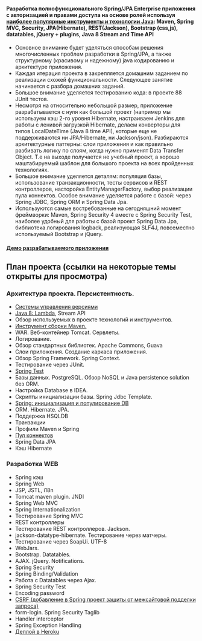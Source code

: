 ####   Разработка полнофункционального Spring/JPA Enterprise приложения c авторизацией и правами доступа на основе ролей используя <a href="http://zeroturnaround.com/rebellabs/java-tools-and-technologies-landscape-for-2014/" target="_blank">наиболее популярные инструменты и технологии Java</a>: Maven, Spring MVC, Security, JPA(Hibernate), REST(Jackson), Bootstrap (css,js), datatables, jQuery + plugins, Java 8 Stream and Time API
-  Основное внимание будет уделяться способам решения многочисленных проблем разработки в Spring/JPA, а также структурному (красивому и надежному) java кодированию и архитектуре приложения.
-  Каждая итерация проекта в закрепляется домашним заданием по реализации схожей функциональности. Следующее занятие начинается с разбора домашних заданий.
-  Большое внимание уделяется тестированию кода: в проекте 88 JUnit тестов.
-  Несмотря на относительно небольшой размер, приложение разрабатывается с нуля как большой проект (например мы используем кэш 2-го уровня Hibernate, настраиваем Jenkins для работы с ленивой загрузкой
Hibernate, делаем конверторы для типов LocalDateTime (Java 8 time API), которые еще не поддерживаются ни JPA/Hibernate, ни Jackson/json).
            Разбираются архитектурные паттерны: слои приложения и как правильно разбивать логику по слоям, когда нужно применят Data Transfer Object.
            Т.е на выходе получается не учебный проект, а хорошо маштабируемый шаблон для большого проекта на всех пройденных технологиях.
-   Большое внимание уделяется деталям: популяция базы, использование транзакционности, тесты сервисов и REST
            контроллеров, насторойка EntityManagerFactory,
            выбор реализации пула коннектов. Особое внимание уделяется работе с базой: через Spring JDBC, Spring ORM и
            Spring Data Jpa.
-   Используются самые востребованные на сегодняшний момент фреймворки: Maven, Spring Security 4
            вместе с Spring Security Test, наиболее удобный для работы с базой проект Spring Data Jpa, библиотека логирования logback, реализующая SLF4J, повсеместно используемый Bootstrap и jQuery.

#### <a href="http://topjava.herokuapp.com/" target=_blank>Демо разрабатываемого приложения</a>

## План проекта (ссылки на некоторые темы открыты для просмотра)
### Архитектура проекта. Персистентность.
-  <a href="https://drive.google.com/file/d/0B9Ye2auQ_NsFSUNrdVc0bDZuX2s">Системы управления версиями</a>
-  <a href="http://www.youtube.com/watch?v=_PDIVhEs6TM">Java 8: Lambda</a>, Stream API
-  Обзор используемых в проекте технологий и инструментов.
-  <a href="https://drive.google.com/open?id=0B9Ye2auQ_NsFSlZMTXBJRXJpakU">Инструмент сборки Maven.</a>
-  WAR. Веб-контейнер Tomcat. Сервлеты.
-  Логирование.
-  Обзор стандартных библиотек. Apache Commons, Guava
-  Слои приложения. Создание каркаса приложения.
-  Обзор Spring Framework. Spring Context.
-  Тестирование через JUnit.
-  <a href="https://drive.google.com/file/d/0B9Ye2auQ_NsFai1veG9qaFZlZ2s/view">Spring Test</a>
-  Базы данных. PostgreSQL. Обзор NoSQL и Java persistence solution без ORM.
-  Настройка Database в IDEA.
-  Скрипты инициализации базы. Spring Jdbc Template.
-  <a href="https://drive.google.com/file/d/0B9Ye2auQ_NsFU0Z2R190eDllYmM/view">Spring: инициализация и популирование DB</a>
-  ORM. Hibernate. JPA.
-  Поддержка HSQLDB
-  Транзакции
-  Профили Maven и Spring
-  <a href="https://drive.google.com/open?id=0B9Ye2auQ_NsFTWJOdHduOWtNcTA">Пул коннектов</a>
-  Spring Data JPA
-  Кэш Hibernate

### Разработка WEB
-  Spring кэш
-  Spring Web
-  JSP, JSTL, i18n
-  Tomcat maven plugin. JNDI
-  Spring Web MVC
-  Spring Internationalization
-  Тестирование Spring MVC
-  REST контроллеры
-  Тестирование REST контроллеров. Jackson.
-  jackson-datatype-hibernate. Тестирование через матчеры.
-  Тестирование через SoapUi. UTF-8
-  WebJars.
-  Bootstrap. Datatables.
-  AJAX. jQuery. Notifications.
-  Spring Security
-  Spring Binding/Validation
-  Работа с Datatables через Ajax.
-  Spring Security Test
-  Encoding password
-  <a href="https://drive.google.com/file/d/0B9Ye2auQ_NsFNDlPZGdUNThzNUU/view">CSRF (добавление в Spring проект защиты от межсайтовой подделки запроса)</a>
-  form-login. Spring Security Taglib
-  Handler interceptor
-  Spring Exception Handling
-  <a href="https://drive.google.com/open?id=0B9Ye2auQ_NsFZkpVM19QWFBOQ2c">Деплой в Heroku</a>
